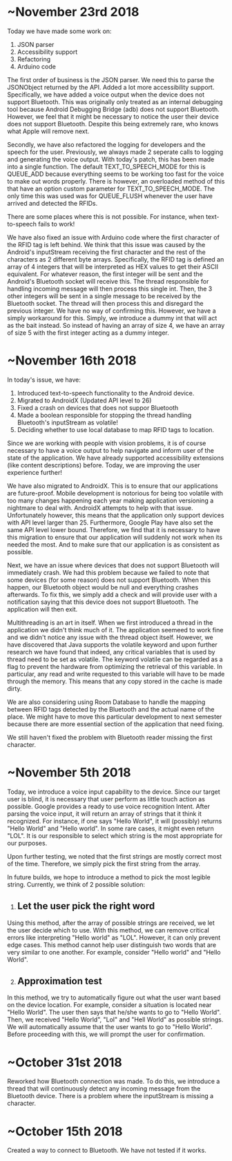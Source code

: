 # ~November 23rd 2018

Today we have made some work on:

1. JSON parser
2. Accessibility support
3. Refactoring
4. Arduino code

The first order of business is the JSON parser. 
We need this to parse the JSONObject returned by the API.
Added a lot more accessibility support.
Specifically, we have added a voice output when the device does not support Bluetooth. 
This was originally only treated as an internal debugging tool because Android Debugging Bridge (adb) does not support Bluetooth.
However, we feel that it might be necessary to notice the user their device does not support Bluetooth.
Despite this being extremely rare, who knows what Apple will remove next.

Secondly, we have also refactored the logging for developers and the speech for the user.
Previously, we always made 2 seperate calls to logging and generating the voice output.
With today's patch, this has been made into a single function.
The default TEXT_TO_SPEECH_MODE for this is QUEUE_ADD because everything seems to be working too fast for the voice to make out words properly.
There is however, an overloaded method of this that have an option custom parameter for TEXT_TO_SPEECH_MODE.
The only time this was used was for QUEUE_FLUSH whenever the user have arrived and detected the RFIDs.

There are some places where this is not possible. For instance, when text-to-speech fails to work!

We have also fixed an issue with Arduino code where the first character of the RFID tag is left behind.
We think that this issue was caused by the Android's inputStream receiving the first character and the rest of the characters as 2 different byte arrays.
Specifically, the RFID tag is defined an array of 4 integers that will be interpreted as HEX values to get their ASCII equivalent.
For whatever reason, the first integer will be sent and the Android's Bluetooth socket will receive this.
The thread responsible for handling incoming message will then process this single int.
Then, the 3 other integers will be sent in a single message to be received by the Bluetooth socket.
The thread will then process this and disregard the previous integer.
We have no way of confirming this.
However, we have a simply workaround for this.
Simply, we introduce a dummy int that will act as the bait instead.
So instead of having an array of size 4, we have an array of size 5 with the first integer acting as a dummy integer.

# ~November 16th 2018

In today's issue, we have:
 
1. Introduced text-to-speech functionality to the Android device.
2. Migrated to AndroidX (Updated API level to 26)
3. Fixed a crash on devices that does not suppor Bluetooth
4. Made a boolean responsible for stopping the thread handling Bluetooth's inputStream as volatile!
5. Deciding whether to use local database to map RFID tags to location.

Since we are working with people with vision problems, it is of course necessary to have a voice output to help navigate and inform user of the state of the application.
We have already supported accessibility extensions (like content descriptions) before.
Today, we are improving the user experience further!

We have also migrated to AndroidX.
This is to ensure that our applications are future-proof.
Mobile development is notorious for being too volatile with too many changes happening each year making application versioning a nightmare to deal with.
AndroidX attempts to help with that issue.
Unfortunately however, this means that the application only support devices with API level larger than 25.
Furthermore, Google Play have also set the same API level lower bound.
Therefore, we find that it is necessary to have this migration to ensure that our application will suddenly not work when its needed the most.
And to make sure that our application is as consistent as possible.


Next, we have an issue where devices that does not support Bluetooth will immediately crash.
We had this problem because we failed to note that some devices (for some reason) does not support Bluetooth.
When this happen, our Bluetooth object would be null and everything crashes afterwards.
To fix this, we simply add a check and will provide user with a notification saying that this device does not support Bluetooth.
The application will then exit.

Multithreading is an art in itself. When we first introduced a thread in the application we didn't think much of it.
The application seemeed to work fine and we didn't notice any issue with the thread object itself.
However, we have discovered that Java supports the volatile keyword and upon further research we have found that indeed, any critical variables that is used by thread need to be set as volatile.
The keyword volatile can be regarded as a flag to prevent the hardware from optimizing the retrieval of this variable.
In particular, any read and write requested to this variable will have to be made through the memory.
This means that any copy stored in the cache is made dirty.

We are also considering using Room Database to handle the mapping between RFID tags detected by the Bluetooth and the actual name of the place.
We might have to move this particular development to next semester because there are more essential section of the application that need fixing.

We still haven't fixed the problem with Bluetooth reader missing the first character.


# ~November 5th 2018

Today, we introduce a voice input capability to the device.
Since our target user is blind, it is necessary that user perform as little touch action as possible.
Google provides a ready to use voice recognition Intent.
After parsing the voice input, it will return an array of strings that it think it recognized.
For instance, if one says "Hello World", it will (possibly) returns "Hello World" and "Hello world".
In some rare cases, it might even return "LOL".
It is our responsible to select which string is the most appropriate for our purposes.

Upon further testing, we noted that the first strings are mostly correct most of the time.
Therefore, we simply pick the first string from the array.

In future builds, we hope to introduce a method to pick the most legible string.
Currently, we think of 2 possible solution:

1. ## Let the user pick the right word

Using this method, after the array of possible strings are received, we let the user decide which to use.
With this method, we can remove critical errors like interpreting "Hello world" as "LOL".
However, it can only prevent edge cases.
This method cannot help user distinguish two words that are very similar to one another.
For example, consider "Hello world" and "Hello World".

2. ## Approximation test

In this method, we try to automatically figure out what the user want based on the device location.
For example, consider a situation is located near "Hello World".
The user then says that he/she wants to go to "Hello World".
Then, we received "Hello World", "Lol" and "Hell World" as possible strings.
We will automatically assume that the user wants to go to "Hello World".
Before proceeding with this, we will prompt the user for confirmation.


# ~October 31st 2018

Reworked how Bluetooth connection was made.
To do this, we introduce a thread that will continuously detect any incoming message from the Bluetooth device.
There is a problem where the inputStream is missing a character.


# ~October 15th 2018

Created a way to connect to Bluetooth.
We have not tested if it works.